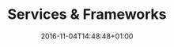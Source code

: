 ---
date: "2016-11-04T14:48:48+01:00"
title: "Services & Frameworks"
description: "Building blocks to accelerate IoT development"
---